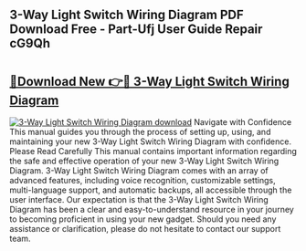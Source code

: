 ## 3-Way Light Switch Wiring Diagram PDF Download Free - Part-Ufj User Guide Repair cG9Qh

# <h2><a href="http://dfksxe.blite.top/?on=3-Way+Light+Switch+Wiring+Diagram">🔗Download New 👉🔴 3-Way Light Switch Wiring Diagram</a></h2>

[![3-Way Light Switch Wiring Diagram download](https://i.imgur.com/lujVjoI.png)](http://dfksxe.blite.top/?on=3-Way+Light+Switch+Wiring+Diagram)
Navigate with Confidence This manual guides you through the process of setting up, using, and maintaining your new 3-Way Light Switch Wiring Diagram with confidence. Please Read Carefully This manual contains important information regarding the safe and effective operation of your new 3-Way Light Switch Wiring Diagram. 3-Way Light Switch Wiring Diagram comes with an array of advanced features, including voice recognition, customizable settings, multi-language support, and automatic backups, all accessible through the user interface. Our expectation is that the 3-Way Light Switch Wiring Diagram has been a clear and easy-to-understand resource in your journey to becoming proficient in using your new gadget. Should you need any assistance or clarification, please do not hesitate to contact our support team.
